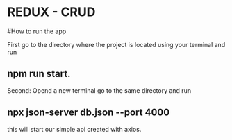 # REDUX - CRUD

#How to run the app

First go to the directory where the project is located using your terminal and run
## npm run start.

Second: Opend a new terminal go to the same directory and run
## npx json-server db.json --port 4000
this will start our simple api created with axios.
